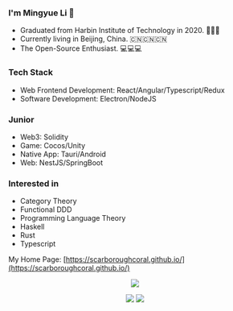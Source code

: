 ### I'm Mingyue Li 🥇

* Graduated from Harbin Institute of Technology in 2020. 🚀🚀🚀
* Currently living in Beijing, China. 🇨🇳🇨🇳🇨🇳
* The Open-Source Enthusiast. 💻💻💻

### Tech Stack

- Web Frontend Development: React/Angular/Typescript/Redux
- Software Development: Electron/NodeJS

### Junior

- Web3: Solidity
- Game: Cocos/Unity
- Native App: Tauri/Android
- Web: NestJS/SpringBoot

### Interested in

- Category Theory
- Functional DDD
- Programming Language Theory
- Haskell
- Rust
- Typescript

My Home Page: [https://scarboroughcoral.github.io/](https://scarboroughcoral.github.io/)



<p align="center">
  <a href="https://www.codewars.com/users/Scarborough_Coral" target="_blank"><img src="https://www.codewars.com/users/Scarborough_Coral/badges/large"/></a>
</p>
<p align="center">
  <img src="https://github-readme-stats.vercel.app/api/top-langs/?username=ScarboroughCoral&theme=prussian&hide=html,css,dockerfile,shell,ejs,stylus,javascript,vue,perl,asp,makefile&langs_count=10&count_private=true&show_icons=true&hide_border=true&layout=compact"/>
  <img src="https://github-readme-stats.vercel.app/api?username=ScarboroughCoral&count_private=true&show_icons=true&theme=prussian&include_all_commits=true&hide_border=true"/>
</p>
